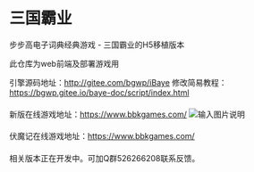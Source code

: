 # 三国霸业
步步高电子词典经典游戏 - 三国霸业的H5移植版本

此仓库为web前端及部署游戏用

引擎源码地址：http://gitee.com/bgwp/iBaye
修改简易教程：https://bgwp.gitee.io/baye-doc/script/index.html

#### 
新版在线游戏地址：https://www.bbkgames.com/
![输入图片说明](https://images.gitee.com/uploads/images/2021/1105/091343_6aab9c2d_5122967.png "屏幕截图 2021-11-05 091251.png")

####
伏魔记在线游戏地址：https://www.bbkgames.com/

####
相关版本正在开发中。可加Q群526266208联系反馈。